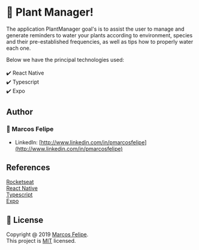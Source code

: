 # :seedling: Plant Manager!

The application PlantManager goal's is to assist the user to manage and generate reminders to water your plants according to environment, species and their pre-established frequencies, as well as tips how to properly water each one.

Below we have the principal technologies used: <br><br>
:heavy_check_mark: React Native <br>
:heavy_check_mark: Typescript <br>
:heavy_check_mark: Expo <br>

## Author

### :bust_in_silhouette: Marcos Felipe

- LinkedIn: [http://www.linkedin.com/in/pmarcosfelipe](http://www.linkedin.com/in/pmarcosfelipe)

## References

[Rocketseat](https://rocketseat.com.br/)<br>
[React Native](https://reactnative.dev/)<br>
[Typescript](https://www.typescriptlang.org/)<br>
[Expo](https://expo.io/)<br>

## :pencil: License

Copyright @ 2019 [Marcos Felipe](http://www.linkedin.com/in/pmarcosfelipe).<br>
This project is [MIT](https://choosealicense.com/licenses/mit/) licensed.
